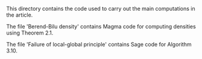 This directory contains the code used to carry out the main computations in the article.

The file 'Berend-Bilu density' contains Magma code for computing densities using Theorem 2.1.

The file 'Failure of local-global principle' contains Sage code for Algorithm 3.10.


